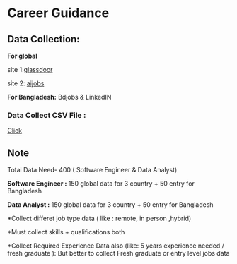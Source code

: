 # Career Guidance

## Data Collection: 

**For global**

site 1:[glassdoor](https://www.glassdoor.com/Job/dubai-united-arab-emirates-software-engineer-jobs-SRCH_IL.0,26_IC2204498_KO27,44.htm?fbclid=IwY2xjawLUOAxleHRuA2FlbQIxMABicmlkETFPdExNS0tETUpIUGh4S3NjAR6tRPOAcc4GnKc89ElOA1KU6pKUZ7NdEUuPAzNvDrHHZzfChfgkLsKZtgxoVg_aem_lNGr7Hq21HS81ZPazCNadw)

site 2: [aijobs](https://aijobs.net/job/1392126-aiml-engineer/?fbclid=IwY2xjawLUN8BleHRuA2FlbQIxMABicmlkETFPdExNS0tETUpIUGh4S3NjAR7dXYRUsslG_vmLKHkr7t8LLB94RKedyNpy307s-jdTOI7gQZVb_osSRwfx8w_aem_nrvmHfEWlISa-1CDsS3X8g)

**For Bangladesh:**
Bdjobs & LinkedIN

### Data Collect CSV File :
[Click](https://1drv.ms/x/c/0be2e95c87796269/EfzMl7dJozNEqlq4OhSRI9oBzSTBIuPZAZxwlppJUfktow?e=5nwami)

## Note
Total Data Need- 400 ( Software Engineer & Data Analyst)

**Software Engineer :** 150 global data for 3 country + 50 entry for Bangladesh 

**Data Analyst :** 150 global data for 3 country + 50 entry for Bangladesh 

*Collect differet job type data ( like : remote, in person ,hybrid)

*Must collect skills + qualifications both 

*Collect Required Experience Data also (like: 5 years experience needed / fresh graduate ): But better to collect   Fresh graduate or entry level jobs data
